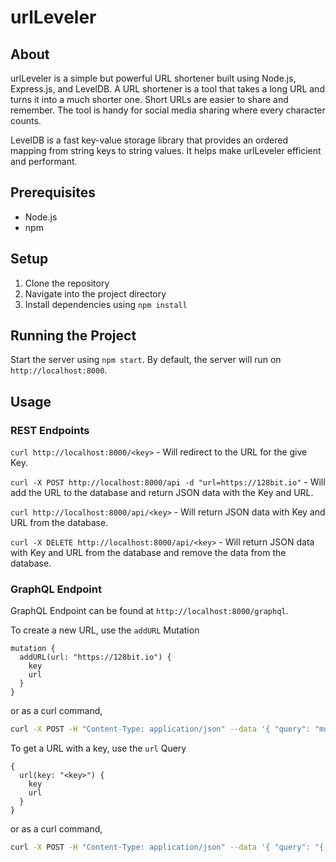 # urlLeveler

## About

urlLeveler is a simple but powerful URL shortener built using Node.js, Express.js, and LevelDB. A URL shortener is a tool that takes a long URL and turns it into a much shorter one. Short URLs are easier to share and remember. The tool is handy for social media sharing where every character counts.

LevelDB is a fast key-value storage library that provides an ordered mapping from string keys to string values. It helps make urlLeveler efficient and performant.

## Prerequisites

- Node.js
- npm

## Setup

1. Clone the repository
2. Navigate into the project directory
3. Install dependencies using `npm install`

## Running the Project

Start the server using `npm start`. By default, the server will run on `http://localhost:8000`.

## Usage

### REST Endpoints

`curl http://localhost:8000/<key>` - Will redirect to the URL for the give Key.

`curl -X POST http://localhost:8000/api -d "url=https://128bit.io"` - Will add the URL to the database and return JSON data with the Key and URL.

`curl http://localhost:8000/api/<key>` - Will return JSON data with Key and URL from the database.

`curl -X DELETE http://localhost:8000/api/<key>` - Will return JSON data with Key and URL from the database and remove the data from the database.

### GraphQL Endpoint

GraphQL Endpoint can be found at `http://localhost:8000/graphql`.

To create a new URL, use the `addURL` Mutation

```text
mutation {
  addURL(url: "https://128bit.io") {
    key
    url
  }
}
```

or as a curl command,

```bash
curl -X POST -H "Content-Type: application/json" --data '{ "query": "mutation { addURL(url: \"https://128bit.io") { key url } }" }' http://localhost:8000/graphql
```

To get a URL with a key, use the `url` Query

```text
{
  url(key: "<key>") {
    key
    url
  }
}
```

or as a curl command,

```bash
curl -X POST -H "Content-Type: application/json" --data '{ "query": "{ url(key: \"<key>"\") { key url } }" }' http://localhost:8000/graphql
```
